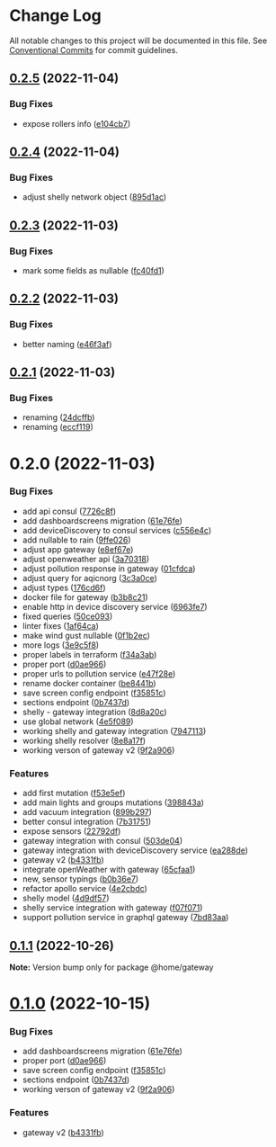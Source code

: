 # Change Log

All notable changes to this project will be documented in this file.
See [Conventional Commits](https://conventionalcommits.org) for commit guidelines.

## [0.2.5](https://github.com/mariusz-kabala/homeAutomation/compare/@home/gateway@0.2.4...@home/gateway@0.2.5) (2022-11-04)


### Bug Fixes

* expose rollers info ([e104cb7](https://github.com/mariusz-kabala/homeAutomation/commit/e104cb7700bfd013930cb78eb042d0ce9c4d4393))





## [0.2.4](https://github.com/mariusz-kabala/homeAutomation/compare/@home/gateway@0.2.3...@home/gateway@0.2.4) (2022-11-04)


### Bug Fixes

* adjust shelly network object ([895d1ac](https://github.com/mariusz-kabala/homeAutomation/commit/895d1ac50c998cd0e3ff8cda4d67767285fcb237))





## [0.2.3](https://github.com/mariusz-kabala/homeAutomation/compare/@home/gateway@0.2.2...@home/gateway@0.2.3) (2022-11-03)


### Bug Fixes

* mark some fields as nullable ([fc40fd1](https://github.com/mariusz-kabala/homeAutomation/commit/fc40fd1f29c12cd424916159f2a8cd6495c12274))





## [0.2.2](https://github.com/mariusz-kabala/homeAutomation/compare/@home/gateway@0.2.1...@home/gateway@0.2.2) (2022-11-03)


### Bug Fixes

* better naming ([e46f3af](https://github.com/mariusz-kabala/homeAutomation/commit/e46f3afdb2cb4c16b449c861ea72e8ac4a2ea9a9))





## [0.2.1](https://github.com/mariusz-kabala/homeAutomation/compare/@home/gateway@0.2.0...@home/gateway@0.2.1) (2022-11-03)


### Bug Fixes

* renaming ([24dcffb](https://github.com/mariusz-kabala/homeAutomation/commit/24dcffbc27f4a33c18a5ac186393b6aa4debaa16))
* renaming ([eccf119](https://github.com/mariusz-kabala/homeAutomation/commit/eccf119d3a08c96e2700b9848a27ba13d17405dc))





# 0.2.0 (2022-11-03)


### Bug Fixes

* add api consul ([7726c8f](https://github.com/mariusz-kabala/homeAutomation/commit/7726c8fe6e3d4b481d31c3b8e7e0af1bc895174f))
* add dashboardscreens migration ([61e76fe](https://github.com/mariusz-kabala/homeAutomation/commit/61e76fed6435251c18d5da7e9c3f1e17e8e65190))
* add deviceDiscovery to consul services ([c556e4c](https://github.com/mariusz-kabala/homeAutomation/commit/c556e4c5b67078d945ca1504f032ca527b37e8f5))
* add nullable to rain ([9ffe026](https://github.com/mariusz-kabala/homeAutomation/commit/9ffe0269da468cb2a700e780f6d08d45f8ea8e63))
* adjust app gateway ([e8ef67e](https://github.com/mariusz-kabala/homeAutomation/commit/e8ef67e5fa065aa3d22d376bd586bed0f4f37eff))
* adjust openweather api ([3a70318](https://github.com/mariusz-kabala/homeAutomation/commit/3a703188d0f80cd5c0c5c829952f86c0d23ffa0b))
* adjust pollution response in gateway ([01cfdca](https://github.com/mariusz-kabala/homeAutomation/commit/01cfdca81ed454ce48bcbfc5b8b4ed04a9934fff))
* adjust query for aqicnorg ([3c3a0ce](https://github.com/mariusz-kabala/homeAutomation/commit/3c3a0ce6487b777ee6e2d96ccb72c4429becd1e0))
* adjust types ([176cd6f](https://github.com/mariusz-kabala/homeAutomation/commit/176cd6f76509a0e97c7e01fe2c67db8e76f0cfb3))
* docker file for gateway ([b3b8c21](https://github.com/mariusz-kabala/homeAutomation/commit/b3b8c2109e9deba74630193bd0e11a414f874854))
* enable http in device discovery service ([6963fe7](https://github.com/mariusz-kabala/homeAutomation/commit/6963fe70938cb30dd47539678dfd892d0d666e71))
* fixed queries ([50ce093](https://github.com/mariusz-kabala/homeAutomation/commit/50ce09392da6c0cdc76c13318a40687d64933333))
* linter fixes ([1af64ca](https://github.com/mariusz-kabala/homeAutomation/commit/1af64cabb2e40797838c1a2337fb7c34ac9b4b54))
* make wind gust nullable ([0f1b2ec](https://github.com/mariusz-kabala/homeAutomation/commit/0f1b2ec14b0b7710c7361fe96b683fd4d6c22e17))
* more logs ([3e9c5f8](https://github.com/mariusz-kabala/homeAutomation/commit/3e9c5f8973db3bff1453ad7f6dc4fb465a5e9f9c))
* proper labels in terraform ([f34a3ab](https://github.com/mariusz-kabala/homeAutomation/commit/f34a3ab7dd88c6848dac61daf33be89e4e819221))
* proper port ([d0ae966](https://github.com/mariusz-kabala/homeAutomation/commit/d0ae966bcad6c25fc70b3ecdf8f08c349224e22f))
* proper urls to pollution service ([e47f28e](https://github.com/mariusz-kabala/homeAutomation/commit/e47f28e98e5658f731074fc9a0ebda2faa11da1f))
* rename docker container ([be8441b](https://github.com/mariusz-kabala/homeAutomation/commit/be8441b204f8d7a391a984838fefe521648656ba))
* save screen config endpoint ([f35851c](https://github.com/mariusz-kabala/homeAutomation/commit/f35851ca4e8258cd32f24c99876f8a359487c038))
* sections endpoint ([0b7437d](https://github.com/mariusz-kabala/homeAutomation/commit/0b7437dec5264dc167d764bb1383c96855210888))
* shelly - gateway integration ([8d8a20c](https://github.com/mariusz-kabala/homeAutomation/commit/8d8a20cf08a26358ced5d1080f9bdf9032a2da7d))
* use global network ([4e5f089](https://github.com/mariusz-kabala/homeAutomation/commit/4e5f08965a0fe0f9e6f9bc937ca4bfb88108ff04))
* working shelly and gateway integration ([7947113](https://github.com/mariusz-kabala/homeAutomation/commit/7947113c6a94d7378c72034d0734027a730722d5))
* working shelly resolver ([8e8a17f](https://github.com/mariusz-kabala/homeAutomation/commit/8e8a17f94a7e6b08ff4b8fde41fd3e4b466bd88a))
* working verson of gateway v2 ([9f2a906](https://github.com/mariusz-kabala/homeAutomation/commit/9f2a90642b6417460edba6fc0777c0d19a328861))


### Features

* add first mutation ([f53e5ef](https://github.com/mariusz-kabala/homeAutomation/commit/f53e5efad1dbbfdb2e1f7dd3e2724476da81ad3e))
* add main lights and groups mutations ([398843a](https://github.com/mariusz-kabala/homeAutomation/commit/398843aa6ec825596d2130e95f7c1efeb6dc91e4))
* add vacuum integration ([899b297](https://github.com/mariusz-kabala/homeAutomation/commit/899b297c474b3a8e7c226a2fcecd56cf413ee47c))
* better consul integration ([7b31751](https://github.com/mariusz-kabala/homeAutomation/commit/7b317519e1f5d1b83466742ca7dfaf824a444251))
* expose sensors ([22792df](https://github.com/mariusz-kabala/homeAutomation/commit/22792df13744e583767c079db28ae2067c678fc9))
* gateway integration with consul ([503de04](https://github.com/mariusz-kabala/homeAutomation/commit/503de0426d61d6ceeaa227e5adea57bdac290c90))
* gateway integration with deviceDiscovery service ([ea288de](https://github.com/mariusz-kabala/homeAutomation/commit/ea288de49e5d75f82f259eb7f50ce341fbe83e33))
* gateway v2 ([b4331fb](https://github.com/mariusz-kabala/homeAutomation/commit/b4331fb207df33ff48bc737bad03c708aae02da8))
* integrate openWeather with gateway ([65cfaa1](https://github.com/mariusz-kabala/homeAutomation/commit/65cfaa199c3a56f5f156cf33a6d54c17396bdd46))
* new, sensor typings ([b0b36e7](https://github.com/mariusz-kabala/homeAutomation/commit/b0b36e72e6c17e060fb43558f1f7f43ce71b1e14))
* refactor apollo service ([4e2cbdc](https://github.com/mariusz-kabala/homeAutomation/commit/4e2cbdc5704f3bfaa629261c9e468b1e4cc51035))
* shelly model ([4d9df57](https://github.com/mariusz-kabala/homeAutomation/commit/4d9df57321b1c97182e9f237bae6e3eedc3135b7))
* shelly service integration with gateway ([f07f071](https://github.com/mariusz-kabala/homeAutomation/commit/f07f0713c70b5506f36950332edaddb136772982))
* support pollution service in graphql gateway ([7bd83aa](https://github.com/mariusz-kabala/homeAutomation/commit/7bd83aa891ebebcaafe1fdad8308f9cd1bf68c4f))





## [0.1.1](https://github.com/mariusz-kabala/homeAutomation/compare/@home/gateway@0.1.0...@home/gateway@0.1.1) (2022-10-26)

**Note:** Version bump only for package @home/gateway





# [0.1.0](https://github.com/mariusz-kabala/homeAutomation/compare/@home/gateway@0.10.9...@home/gateway@0.1.0) (2022-10-15)


### Bug Fixes

* add dashboardscreens migration ([61e76fe](https://github.com/mariusz-kabala/homeAutomation/commit/61e76fed6435251c18d5da7e9c3f1e17e8e65190))
* proper port ([d0ae966](https://github.com/mariusz-kabala/homeAutomation/commit/d0ae966bcad6c25fc70b3ecdf8f08c349224e22f))
* save screen config endpoint ([f35851c](https://github.com/mariusz-kabala/homeAutomation/commit/f35851ca4e8258cd32f24c99876f8a359487c038))
* sections endpoint ([0b7437d](https://github.com/mariusz-kabala/homeAutomation/commit/0b7437dec5264dc167d764bb1383c96855210888))
* working verson of gateway v2 ([9f2a906](https://github.com/mariusz-kabala/homeAutomation/commit/9f2a90642b6417460edba6fc0777c0d19a328861))


### Features

* gateway v2 ([b4331fb](https://github.com/mariusz-kabala/homeAutomation/commit/b4331fb207df33ff48bc737bad03c708aae02da8))
